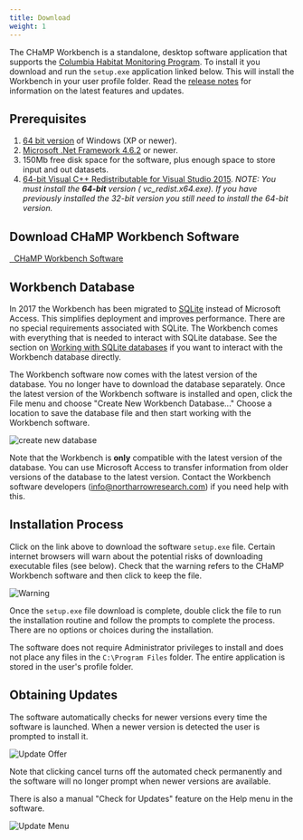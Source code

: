 ```yaml
---
title: Download
weight: 1
---
```


The CHaMP Workbench is a standalone, desktop software application that supports the [Columbia Habitat Monitoring Program](https://www.champmonitoring.org). To install it you download and run the `setup.exe` application linked below. This will install the Workbench in your user profile folder. Read the [release notes](release_notes.html) for information on the latest features and updates.

## Prerequisites

1. [64 bit version](technical_reference/guides/windows_version.html) of Windows (XP or newer).
2. [Microsoft .Net Framework 4.6.2](https://www.microsoft.com/en-us/download/details.aspx?id=53344) or newer.
3. 150Mb free disk space for the software, plus enough space to store input and out datasets.
4. [64-bit Visual C++ Redistributable for Visual Studio 2015](https://www.microsoft.com/en-ca/download/details.aspx?id=48145). *NOTE: You must install the **64-bit** version ( 
  vc_redist.x64.exe). If you have previously installed the 32-bit version you still need to install the 64-bit version.*

## Download CHaMP Workbench Software

<a class="button large fa fa-cloud-download" href="http://releases.northarrowresearch.com/CHaMPWorkbench/setup.exe">&nbsp;&nbsp;CHaMP Workbench Software</a>

## Workbench Database

In 2017 the Workbench has been migrated to [SQLite](https://www.sqlite.org/) instead of Microsoft Access. This simplifies deployment and improves performance. There are no special requirements associated with SQLite. The Workbench comes with everything that is needed to interact with SQLite database. See the section on [Working with SQLite databases](/Technical_Reference/working_with_sqlite_databases.html) if you want to interact with the Workbench database directly.

The Workbench software now comes with the latest version of the database. You no longer have to download the database separately. Once the latest version of the Workbench software is installed and open, click the File menu and choose "Create New Workbench Database..." Choose a location to save the database file and then start working with the Workbench software.

![create new database](/assets/images/create_database.png)

Note that the Workbench is **only** compatible with the latest version of the database. You can use Microsoft Access to transfer information from older versions of the database to the latest version. Contact the Workbench software developers (info@northarrowresearch.com) if you need help with this.

## Installation Process

Click on the link above to download the software `setup.exe` file. Certain internet browsers will warn about the potential risks of downloading executable files (see below). Check that the warning refers to the CHaMP Workbench software and then click to keep the file.

![Warning](/assets/images/warning.png)

Once the `setup.exe` file download is complete, double click the file to run the installation routine and follow the prompts to complete the process. There are no options or choices during the installation.

The software does not require Administrator privileges to install and does not place any files in the `C:\Program Files` folder. The entire application is stored in the user's profile folder.

## Obtaining Updates

The software automatically checks for newer versions every time the software is launched. When a newer version is detected the user is prompted to install it.

![Update Offer](/assets/images/update_offer.png)

Note that clicking cancel turns off the automated check permanently and the software will no longer prompt when newer versions are available. 

There is also a manual "Check for Updates" feature on the Help menu in the software.

![Update Menu](/assets/images/checkforupdates.png)
